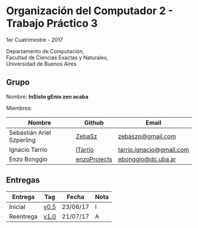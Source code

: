 # Organización del Computador 2 - Trabajo Práctico 3

1er Cuatrimestre - 2017

Departamento de Computación,<br/>
Facultad de Ciencias Exactas y Naturales,<br/>
Universidad de Buenos Aires

## Grupo

Nombre: **InSisto gEnio zen acaba**

Miembros:

| Nombre                    | Github                                          | Email                    |
| ------------------------- | ----------------------------------------------- | ------------------------ |
| Sebastián Ariel Szperling | [ZebaSz](https://github.com/ZebaSz)             | zebaszp@gmail.com        |
| Ignacio Tarrio            | [ITarrio](https://github.com/ITarrio)           | tarrio.ignacio@gmail.com |
| Enzo Bonggio              | [enzoProjects](https://github.com/enzoProjects) | ebonggio@dc.uba.ar       |

## Entregas

| Entrega    | Tag                                                           | Fecha    | Nota |
| ---------- | ------------------------------------------------------------- | -------- | ---- |
| Inicial    | [v0.5](https://github.com/ZebaSz/orga2-tp3/releases/tag/v0.5) | 23/06/17 | I    |
| Reentrega  | [v1.0](https://github.com/ZebaSz/orga2-tp3/releases/tag/v1.0) | 21/07/17 | A    |